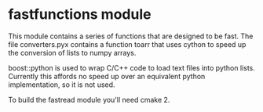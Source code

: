 fastfunctions module
====================

This module contains a series of functions that are designed to be fast.
The file converters.pyx contains a function toarr that uses cython to
speed up the conversion of lists to numpy arrays.

boost::python is used to wrap C/C++ code to load text files into python
lists. Currently this affords no speed up over an equivalent python
implementation, so it is not used.

To build the fastread module you'll need cmake 2.
